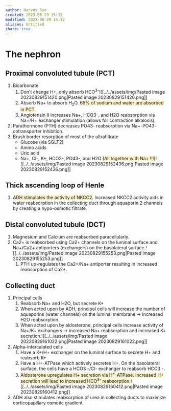 ```yaml
---
author: Harvey Guo
created: 2023-08-29 15:12
modified: 2023-08-29 15:12
aliases: Untitled
share: true
---
```


# The nephron
## Proximal convoluted tubule (PCT)
1. Bicarbonate
	1. Don't change H+, only absorb HCO<sup>3-</sup>![[../../assets/img/Pasted image 20230829151420.png|Pasted image 20230829151420.png]]
	2. Absorb Na+ to absorb H<sub>2</sub>O. <span style="background:rgba(240, 200, 0, 0.2)">65% of sodium and water are absorbed in PCT</span>.
	3. Angiotensin II increases Na+, HCO3-, and H2O reabsorption via Na+/H+ exchanger stimulation (allows for contraction alkalosis).
2. Parathormone (PTH) decreases PO43- reabsorption via Na+-PO43- cotransporter inhibition.
3. Brush border resorption of most of the ultrafiltrate
	- Glucose (via SGLT2)
	- Amino acids
	- Uric acid
	- Na+, Cl-, K+, HCO3-, PO43-, and H2O<span style="background:rgba(240, 200, 0, 0.2)"> (All together with Na+ !!!)</span>![[../../assets/img/Pasted image 20230829152436.png|Pasted image 20230829152436.png]]
## Thick ascending loop of Henle
1. <span style="background:rgba(240, 200, 0, 0.2)">ADH stimulates the activity of NKCC2</span>. Increased NKCC2 activity aids in water reabsorption in the collecting duct through aquaporin 2 channels by creating a hypo-osmotic filtrate.
## Distal convoluted tubule (DCT)
1. Magnesium and Calcium are reabsorbed paracellularly.
2. Ca2+ is reabsorbed using Ca2+ channels on the luminal surface and Na+/Ca2+ antiporters (exchangers) on the basolateral surface.![[../../assets/img/Pasted image 20230829155253.png|Pasted image 20230829155253.png]]
	1. PTH up-regulates the Ca2+/Na+ antiporter resulting in increased reabsorption of Ca2+.
## Collecting duct
1. Principal cells
	1. Reabsorb Na+ and H2O, but secrete K+
	2. When acted upon by ADH, principal cells will increase the number of aquaporins (water channels) on the luminal membrane → increased H2O reabsorption.
	3. When acted upon by aldosterone, principal cells increase activity of Na+/K+ exchangers → increased Na+ reabsorption and increased K+ secretion.![[../../assets/img/Pasted image 20230829161022.png|Pasted image 20230829161022.png]]
2. Alpha-intercalated cells
	1. Have a K+/H+ exchanger on the luminal surface to secrete H+ and reabsorb K+
	2. Have a H+-ATPase which actively secretes H+. On the basolateral surface, the cells have a HCO3 -/Cl- exchanger to reabsorb HCO3 -.
	3. <span style="background:rgba(240, 200, 0, 0.2)">Aldosterone upregulates H+ secretion via H<sup>+</sup>-ATPase. Increased H+ secretion will lead to increased HCO<sup>3-</sup> reabsorption.</span>![[../../assets/img/Pasted image 20230829160412.png|Pasted image 20230829160412.png]]
3. ADH also stimulates reabsorption of urea in collecting ducts to maximize corticopapillary osmotic gradient.